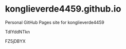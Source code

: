 # konglieverde4459.github.io
Personal GitHub Pages site for konglieverde4459






















TdIYddNTkn

FZ5jDBYX
